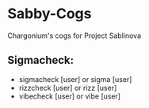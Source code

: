 # Sabby-Cogs

Chargonium's cogs for Project Sablinova

## Sigmacheck:

-   sigmacheck [user] or sigma [user]
-   rizzcheck [user] or rizz [user]
-   vibecheck [user] or vibe [user]
